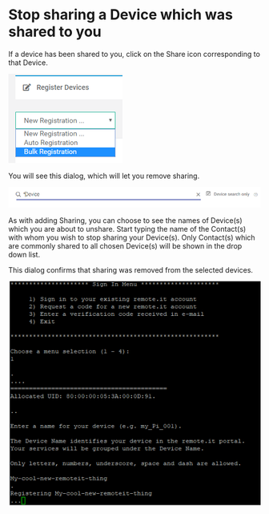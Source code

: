 # Stop sharing a Device which was shared to you

If a device has been shared to you, click on the Share icon corresponding to that Device.  

![](../../.gitbook/assets/image%20%2873%29.png)

You will see this dialog, which will let you remove sharing.

![](../../.gitbook/assets/image%20%28244%29.png)

As with adding Sharing, you can choose to see the names of Device\(s\) which you are about to unshare.  Start typing the name of the Contact\(s\) with whom you wish to stop sharing your Device\(s\).  Only Contact\(s\) which are commonly shared to all chosen Device\(s\) will be shown in the drop down list.

This dialog confirms that sharing was removed from the selected devices.

![](../../.gitbook/assets/image%20%28345%29.png)

